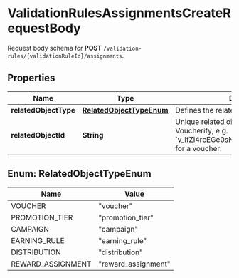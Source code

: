 

# ValidationRulesAssignmentsCreateRequestBody

Request body schema for **POST** `/validation-rules/{validationRuleId}/assignments`.

## Properties

| Name | Type | Description |
|------------ | ------------- | ------------- |
|**relatedObjectType** | [**RelatedObjectTypeEnum**](#RelatedObjectTypeEnum) | Defines the related object, e.g. &#x60;voucher&#x60;. |
|**relatedObjectId** | **String** | Unique related object ID assigned by Voucherify, e.g. &#x60;v_lfZi4rcEGe0sN9gmnj40bzwK2FH6QUno&#x60; for a voucher. |



## Enum: RelatedObjectTypeEnum

| Name | Value |
|---- | -----|
| VOUCHER | &quot;voucher&quot; |
| PROMOTION_TIER | &quot;promotion_tier&quot; |
| CAMPAIGN | &quot;campaign&quot; |
| EARNING_RULE | &quot;earning_rule&quot; |
| DISTRIBUTION | &quot;distribution&quot; |
| REWARD_ASSIGNMENT | &quot;reward_assignment&quot; |




